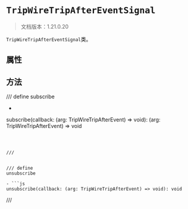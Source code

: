 # `TripWireTripAfterEventSignal`

> 文档版本：1.21.0.20

`TripWireTripAfterEventSignal`类。

## 属性

## 方法

/// define
subscribe

- ```js
subscribe(callback: (arg: TripWireTripAfterEvent) => void): (arg: TripWireTripAfterEvent) => void
```



///


/// define
unsubscribe

- ```js
unsubscribe(callback: (arg: TripWireTripAfterEvent) => void): void
```



///

